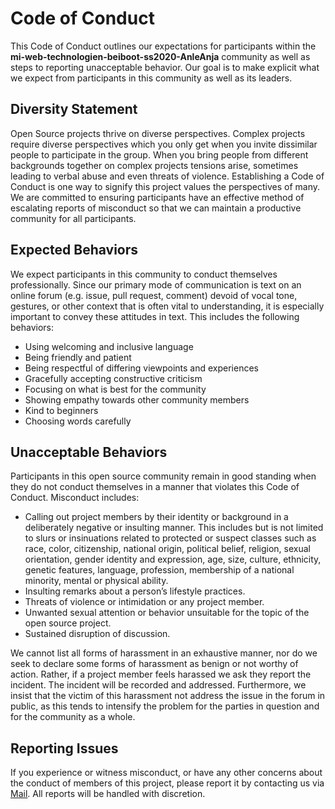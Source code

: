# Code of Conduct

This Code of Conduct outlines our expectations for participants within the
**mi-web-technologien-beiboot-ss2020-AnleAnja** community as well as steps to reporting unacceptable
behavior. Our goal is to make explicit what we expect from participants in this community as well as its
leaders.

## Diversity Statement

Open Source projects thrive on diverse perspectives. Complex projects require diverse perspectives which
you only get when you invite dissimilar people to participate in the group. When you bring people from
different backgrounds together on complex projects tensions arise, sometimes leading to verbal abuse and
even threats of violence. Establishing a Code of Conduct is one way to signify this project values the
perspectives of many. We are committed to ensuring participants have an effective method of escalating 
reports of misconduct so that we can maintain a productive community for all participants.

## Expected Behaviors

We expect participants in this community to conduct themselves professionally. Since our primary mode of
communication is text on an online forum (e.g. issue, pull request, comment) devoid of vocal tone,
gestures, or other context that is often vital to understanding, it is especially important to convey
these attitudes in text. This includes the following behaviors:

- Using welcoming and inclusive language
- Being friendly and patient
- Being respectful of differing viewpoints and experiences
- Gracefully accepting constructive criticism
- Focusing on what is best for the community
- Showing empathy towards other community members
- Kind to beginners
- Choosing words carefully

## Unacceptable Behaviors

Participants in this open source community remain in good standing when they do not conduct themselves
in a manner that violates this Code of Conduct. Misconduct includes:

- Calling out project members by their identity or background in a deliberately negative or insulting
manner. This includes but is not limited to slurs or insinuations related to protected or suspect
classes such as race, color, citizenship, national origin, political belief, religion,
sexual orientation, gender identity and expression, age, size, culture, ethnicity, genetic features,
language, profession, membership of a national minority, mental or physical ability.
- Insulting remarks about a person’s lifestyle practices.
- Threats of violence or intimidation or any project member.
- Unwanted sexual attention or behavior unsuitable for the topic of the open source project.
- Sustained disruption of discussion.

We cannot list all forms of harassment in an exhaustive manner, nor do we seek to declare some forms of
harassment as benign or not worthy of action. Rather, if a project member feels harassed we ask they
report the incident. The incident will be recorded and addressed. Furthermore, we insist that the
victim of this harassment not address the issue in the forum in public, as this tends to intensify the
problem for the parties in question and for the community as a whole.

## Reporting Issues

If you experience or witness misconduct, or have any other concerns about the conduct of members of this
project, please report it by contacting us via [Mail](mailto:anja_katharina.bertels@smail.th-koeln.de).
All reports will be handled with discretion.

